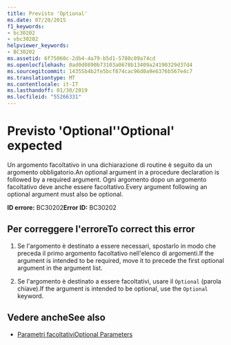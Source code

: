 ```yaml
---
title: Previsto 'Optional'
ms.date: 07/20/2015
f1_keywords:
- bc30202
- vbc30202
helpviewer_keywords:
- BC30202
ms.assetid: 6f75060c-2db4-4a79-b5d1-5780c09a74cd
ms.openlocfilehash: 0ad0d0890b73103a0678b13409a24190329d37d4
ms.sourcegitcommit: 14355b4b2fe5bcf874cac96d0a9e6376b567e4c7
ms.translationtype: MT
ms.contentlocale: it-IT
ms.lasthandoff: 01/30/2019
ms.locfileid: "55266331"
---
```

# <a name="optional-expected"></a><span data-ttu-id="dba96-102">Previsto 'Optional'</span><span class="sxs-lookup"><span data-stu-id="dba96-102">'Optional' expected</span></span>
<span data-ttu-id="dba96-103">Un argomento facoltativo in una dichiarazione di routine è seguito da un argomento obbligatorio.</span><span class="sxs-lookup"><span data-stu-id="dba96-103">An optional argument in a procedure declaration is followed by a required argument.</span></span> <span data-ttu-id="dba96-104">Ogni argomento dopo un argomento facoltativo deve anche essere facoltativo.</span><span class="sxs-lookup"><span data-stu-id="dba96-104">Every argument following an optional argument must also be optional.</span></span>  
  
 <span data-ttu-id="dba96-105">**ID errore:** BC30202</span><span class="sxs-lookup"><span data-stu-id="dba96-105">**Error ID:** BC30202</span></span>  
  
## <a name="to-correct-this-error"></a><span data-ttu-id="dba96-106">Per correggere l'errore</span><span class="sxs-lookup"><span data-stu-id="dba96-106">To correct this error</span></span>  
  
1.  <span data-ttu-id="dba96-107">Se l'argomento è destinato a essere necessari, spostarlo in modo che preceda il primo argomento facoltativo nell'elenco di argomenti.</span><span class="sxs-lookup"><span data-stu-id="dba96-107">If the argument is intended to be required, move it to precede the first optional argument in the argument list.</span></span>  
  
2.  <span data-ttu-id="dba96-108">Se l'argomento è destinato a essere facoltativi, usare il `Optional` (parola chiave).</span><span class="sxs-lookup"><span data-stu-id="dba96-108">If the argument is intended to be optional, use the `Optional` keyword.</span></span>  
  
## <a name="see-also"></a><span data-ttu-id="dba96-109">Vedere anche</span><span class="sxs-lookup"><span data-stu-id="dba96-109">See also</span></span>
- [<span data-ttu-id="dba96-110">Parametri facoltativi</span><span class="sxs-lookup"><span data-stu-id="dba96-110">Optional Parameters</span></span>](../../../visual-basic/programming-guide/language-features/procedures/optional-parameters.md)
